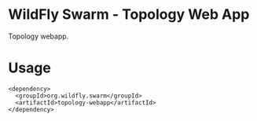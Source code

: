 # WildFly Swarm - Topology Web App

Topology webapp.

# Usage

    <dependency>
      <groupId>org.wildfly.swarm</groupId>
      <artifactId>topology-webapp</artifactId>
    </dependency>

